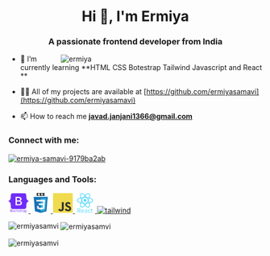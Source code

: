 

<h1 align="center">Hi 👋, I'm Ermiya</h1>
<h3 align="center">A passionate frontend developer from India</h3>
<img align="right" alt = "ermiya" width="400" src="https://camo.githubusercontent.com/7de37139d0b4c1ce40865e799b446c0e963a3dd8fb68d239707237c40604fa3d/68747470733a2f2f63646e2e6472696262626c652e636f6d2f75736572732f3733303730332f73637265656e73686f74732f363538313234332f6176656e746f2e676966"/>
<p align="left"> </p>

- 🌱 I’m currently learning **HTML CSS Botestrap Tailwind Javascript and React **

- 👨‍💻 All of my projects are available at [https://github.com/ermiyasamavi](https://github.com/ermiyasamavi)

- 📫 How to reach me **javad.janjani1366@gmail.com**

<h3 align="left">Connect with me:</h3>
<p align="left">
<a href="https://linkedin.com/in/ermiya-samavi" target="blank"><img align="center" src="https://raw.githubusercontent.com/rahuldkjain/github-profile-readme-generator/master/src/images/icons/Social/linked-in-alt.svg" alt="ermiya-samavi-9179ba2ab" height="30" width="40" /></a>
</p>

<h3 align="left">Languages and Tools:</h3>
<p align="left"> <a href="https://getbootstrap.com" target="_blank" rel="noreferrer"> <img src="https://raw.githubusercontent.com/devicons/devicon/master/icons/bootstrap/bootstrap-plain-wordmark.svg" alt="bootstrap" width="40" height="40"/> </a> <a href="https://www.w3schools.com/css/" target="_blank" rel="noreferrer"> <img src="https://raw.githubusercontent.com/devicons/devicon/master/icons/css3/css3-original-wordmark.svg" alt="css3" width="40" height="40"/> </a> <a href="https://developer.mozilla.org/en-US/docs/Web/JavaScript" target="_blank" rel="noreferrer"> <img src="https://raw.githubusercontent.com/devicons/devicon/master/icons/javascript/javascript-original.svg" alt="javascript" width="40" height="40"/> </a> <a href="https://reactjs.org/" target="_blank" rel="noreferrer"> <img src="https://raw.githubusercontent.com/devicons/devicon/master/icons/react/react-original-wordmark.svg" alt="react" width="40" height="40"/> </a> <a href="https://tailwindcss.com/" target="_blank" rel="noreferrer"> <img src="https://www.vectorlogo.zone/logos/tailwindcss/tailwindcss-icon.svg" alt="tailwind" width="40" height="40"/> </a> </p>

<p><img align="left" src="https://github-readme-stats.vercel.app/api/top-langs?username=ermiyasamvi&show_icons=true&locale=en&layout=compact" alt="ermiyasamvi" /></p>

<p>&nbsp;<img align="center" src="https://github-readme-stats.vercel.app/api?username=ermiyasamvi&show_icons=true&locale=en" alt="ermiyasamvi" /></p>

<p><img align="center" src="https://github-readme-streak-stats.herokuapp.com/?user=ermiyasamvi&" alt="ermiyasamvi" /></p>
